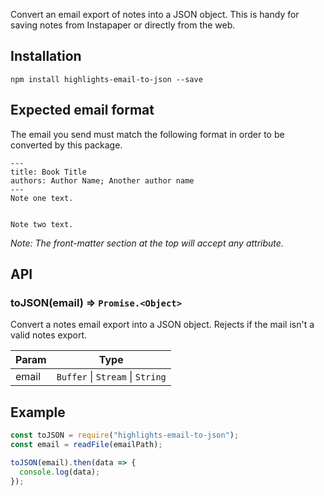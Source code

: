 Convert an email export of notes into a JSON object. This is handy for saving notes from Instapaper or directly from the web.

## Installation

```
npm install highlights-email-to-json --save
```

## Expected email format

The email you send must match the following format in order to be converted by this package.

```
---
title: Book Title
authors: Author Name; Another author name
---
Note one text.


Note two text.
```

_Note: The front-matter section at the top will accept any attribute._

## API

### toJSON(email) ⇒ <code>Promise.&lt;Object&gt;</code>

Convert a notes email export into a JSON object. Rejects
if the mail isn't a valid notes export.

| Param | Type                                                              |
| ----- | ----------------------------------------------------------------- |
| email | <code>Buffer</code> \| <code>Stream</code> \| <code>String</code> |

## Example

```js
const toJSON = require("highlights-email-to-json");
const email = readFile(emailPath);

toJSON(email).then(data => {
  console.log(data);
});
```
